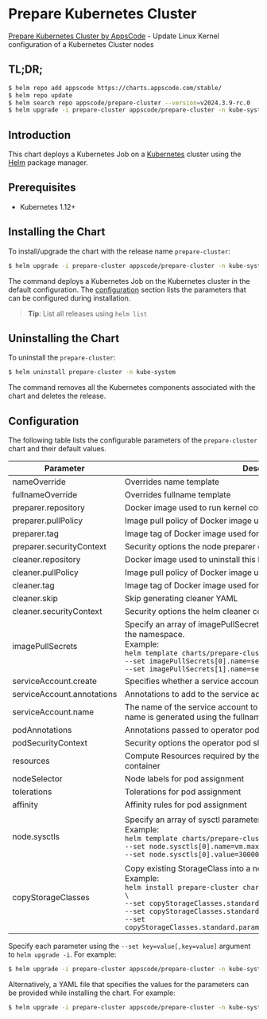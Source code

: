# Prepare Kubernetes Cluster

[Prepare Kubernetes Cluster by AppsCode](https://github.com/kmodules/installer) - Update Linux Kernel configuration of a Kubernetes Cluster nodes

## TL;DR;

```bash
$ helm repo add appscode https://charts.appscode.com/stable/
$ helm repo update
$ helm search repo appscode/prepare-cluster --version=v2024.3.9-rc.0
$ helm upgrade -i prepare-cluster appscode/prepare-cluster -n kube-system --create-namespace --version=v2024.3.9-rc.0
```

## Introduction

This chart deploys a Kubernetes Job on a [Kubernetes](http://kubernetes.io) cluster using the [Helm](https://helm.sh) package manager.

## Prerequisites

- Kubernetes 1.12+

## Installing the Chart

To install/upgrade the chart with the release name `prepare-cluster`:

```bash
$ helm upgrade -i prepare-cluster appscode/prepare-cluster -n kube-system --create-namespace --version=v2024.3.9-rc.0
```

The command deploys a Kubernetes Job on the Kubernetes cluster in the default configuration. The [configuration](#configuration) section lists the parameters that can be configured during installation.

> **Tip**: List all releases using `helm list`

## Uninstalling the Chart

To uninstall the `prepare-cluster`:

```bash
$ helm uninstall prepare-cluster -n kube-system
```

The command removes all the Kubernetes components associated with the chart and deletes the release.

## Configuration

The following table lists the configurable parameters of the `prepare-cluster` chart and their default values.

|         Parameter          |                                                                                                                                                                                     Description                                                                                                                                                                                     |                                                                                                                Default                                                                                                                 |
|----------------------------|-------------------------------------------------------------------------------------------------------------------------------------------------------------------------------------------------------------------------------------------------------------------------------------------------------------------------------------------------------------------------------------|----------------------------------------------------------------------------------------------------------------------------------------------------------------------------------------------------------------------------------------|
| nameOverride               | Overrides name template                                                                                                                                                                                                                                                                                                                                                             | <code>""</code>                                                                                                                                                                                                                        |
| fullnameOverride           | Overrides fullname template                                                                                                                                                                                                                                                                                                                                                         | <code>""</code>                                                                                                                                                                                                                        |
| preparer.repository        | Docker image used to run kernel configuration commands                                                                                                                                                                                                                                                                                                                              | <code>tianon/toybox</code>                                                                                                                                                                                                             |
| preparer.pullPolicy        | Image pull policy of Docker image used for node preparation                                                                                                                                                                                                                                                                                                                         | <code>IfNotPresent</code>                                                                                                                                                                                                              |
| preparer.tag               | Image tag of Docker image used for node preparation                                                                                                                                                                                                                                                                                                                                 | <code>0.8.4</code>                                                                                                                                                                                                                     |
| preparer.securityContext   | Security options the node preparer container should run with                                                                                                                                                                                                                                                                                                                        | <code>{"privileged":true}</code>                                                                                                                                                                                                       |
| cleaner.repository         | Docker image used to uninstall this helm release                                                                                                                                                                                                                                                                                                                                    | <code>ghcr.io/appscode/helm</code>                                                                                                                                                                                                     |
| cleaner.pullPolicy         | Image pull policy of Docker image used for helm command                                                                                                                                                                                                                                                                                                                             | <code>IfNotPresent</code>                                                                                                                                                                                                              |
| cleaner.tag                | Image tag of Docker image used for helm command                                                                                                                                                                                                                                                                                                                                     | <code>3.11.3</code>                                                                                                                                                                                                                    |
| cleaner.skip               | Skip generating cleaner YAML                                                                                                                                                                                                                                                                                                                                                        | <code>true</code>                                                                                                                                                                                                                      |
| cleaner.securityContext    | Security options the helm cleaner container should run with                                                                                                                                                                                                                                                                                                                         | <code>{}</code>                                                                                                                                                                                                                        |
| imagePullSecrets           | Specify an array of imagePullSecrets. Secrets must be manually created in the namespace. <br> Example: <br> `helm template charts/prepare-cluster \` <br> `--set imagePullSecrets[0].name=sec0 \` <br> `--set imagePullSecrets[1].name=sec1`                                                                                                                                        | <code>[]</code>                                                                                                                                                                                                                        |
| serviceAccount.create      | Specifies whether a service account should be created                                                                                                                                                                                                                                                                                                                               | <code>true</code>                                                                                                                                                                                                                      |
| serviceAccount.annotations | Annotations to add to the service account                                                                                                                                                                                                                                                                                                                                           | <code>{}</code>                                                                                                                                                                                                                        |
| serviceAccount.name        | The name of the service account to use. If not set and create is true, a name is generated using the fullname template                                                                                                                                                                                                                                                              | <code>""</code>                                                                                                                                                                                                                        |
| podAnnotations             | Annotations passed to operator pod(s).                                                                                                                                                                                                                                                                                                                                              | <code>{}</code>                                                                                                                                                                                                                        |
| podSecurityContext         | Security options the operator pod should run with.                                                                                                                                                                                                                                                                                                                                  | <code>{}</code>                                                                                                                                                                                                                        |
| resources                  | Compute Resources required by the node preparer and helm cleaner container                                                                                                                                                                                                                                                                                                          | <code>{}</code>                                                                                                                                                                                                                        |
| nodeSelector               | Node labels for pod assignment                                                                                                                                                                                                                                                                                                                                                      | <code>{"kubernetes.io/os":"linux"}</code>                                                                                                                                                                                              |
| tolerations                | Tolerations for pod assignment                                                                                                                                                                                                                                                                                                                                                      | <code>[]</code>                                                                                                                                                                                                                        |
| affinity                   | Affinity rules for pod assignment                                                                                                                                                                                                                                                                                                                                                   | <code>{}</code>                                                                                                                                                                                                                        |
| node.sysctls               | Specify an array of sysctl parameters. <br> Example: <br> `helm template charts/prepare-cluster \` <br> `--set node.sysctls[0].name=vm.max_map_count \` <br> `--set node.sysctls[0].value=300000`                                                                                                                                                                                   | <code>[{"name":"fs.file-max","value":"98000"},{"name":"kernel.pid_max","value":"64000"},{"name":"kernel.threads-max","value":"64000"},{"name":"vm.max_map_count","value":"128000"},{"name":"vm.zone_reclaim_mode","value":"0"}]</code> |
| copyStorageClasses         | Copy existing StorageClass into a new one with additional configuration <br> Example: <br> `helm install prepare-cluster charts/prepare-cluster --dry-run=server \` <br> `--set copyStorageClasses.standard.name=optimized \` <br> `--set copyStorageClasses.standard.mountOptions[0]=noatime \` <br> `--set copyStorageClasses.standard.params."csi\.storage\.k8s\.io/fstype=xfs"` | <code>{}</code>                                                                                                                                                                                                                        |


Specify each parameter using the `--set key=value[,key=value]` argument to `helm upgrade -i`. For example:

```bash
$ helm upgrade -i prepare-cluster appscode/prepare-cluster -n kube-system --create-namespace --version=v2024.3.9-rc.0 --set preparer.repository=tianon/toybox
```

Alternatively, a YAML file that specifies the values for the parameters can be provided while
installing the chart. For example:

```bash
$ helm upgrade -i prepare-cluster appscode/prepare-cluster -n kube-system --create-namespace --version=v2024.3.9-rc.0 --values values.yaml
```
